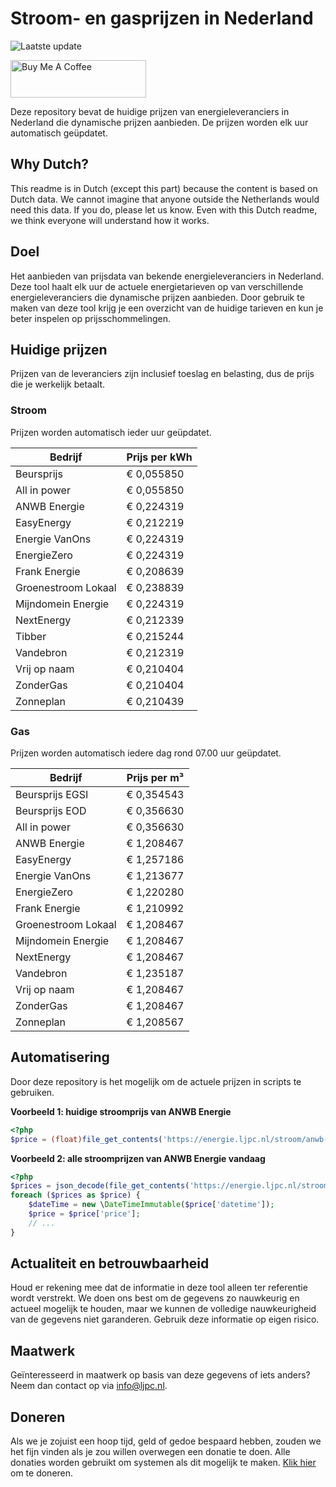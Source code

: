 # Stroom- en gasprijzen in Nederland

![Laatste update](https://img.shields.io/badge/laatste%20update-2025--04--05%2009%3A00%20CET-brightgreen)

<a href="https://www.buymeacoffee.com/Lars-" target="_blank"><img src="https://cdn.buymeacoffee.com/buttons/v2/default-orange.png" alt="Buy Me A Coffee" height="60" style="height: 60px !important;width: 217px !important;" ></a>

Deze repository bevat de huidige prijzen van energieleveranciers in Nederland die dynamische prijzen aanbieden. De prijzen worden elk uur automatisch geüpdatet.

## Why Dutch?

This readme is in Dutch (except this part) because the content is based on Dutch data. We cannot imagine that anyone outside the Netherlands would need this data. If you do, please let us know. Even with this Dutch readme, we think
everyone will understand how it works.

## Doel

Het aanbieden van prijsdata van bekende energieleveranciers in Nederland. Deze tool haalt elk uur de actuele energietarieven op van verschillende energieleveranciers die dynamische prijzen aanbieden. Door gebruik te maken van deze tool
krijg je een overzicht van de huidige tarieven en kun je beter inspelen op prijsschommelingen.

## Huidige prijzen

Prijzen van de leveranciers zijn inclusief toeslag en belasting, dus de prijs die je werkelijk betaalt.

### Stroom

Prijzen worden automatisch ieder uur geüpdatet.

 Bedrijf | Prijs per kWh 
---------|---------------
Beursprijs | € 0,055850
All in power | € 0,055850
ANWB Energie | € 0,224319
EasyEnergy | € 0,212219
Energie VanOns | € 0,224319
EnergieZero | € 0,224319
Frank Energie | € 0,208639
Groenestroom Lokaal | € 0,238839
Mijndomein Energie | € 0,224319
NextEnergy | € 0,212339
Tibber | € 0,215244
Vandebron | € 0,212319
Vrij op naam | € 0,210404
ZonderGas | € 0,210404
Zonneplan | € 0,210439


### Gas

Prijzen worden automatisch iedere dag rond 07.00 uur geüpdatet.

 Bedrijf | Prijs per m³ 
---------|--------------
Beursprijs EGSI | € 0,354543
Beursprijs EOD | € 0,356630
All in power | € 0,356630
ANWB Energie | € 1,208467
EasyEnergy | € 1,257186
Energie VanOns | € 1,213677
EnergieZero | € 1,220280
Frank Energie | € 1,210992
Groenestroom Lokaal | € 1,208467
Mijndomein Energie | € 1,208467
NextEnergy | € 1,208467
Vandebron | € 1,235187
Vrij op naam | € 1,208467
ZonderGas | € 1,208467
Zonneplan | € 1,208567


## Automatisering

Door deze repository is het mogelijk om de actuele prijzen in scripts te gebruiken.

**Voorbeeld 1: huidige stroomprijs van ANWB Energie**

```php
<?php
$price = (float)file_get_contents('https://energie.ljpc.nl/stroom/anwb-energie-nu.txt');

```

**Voorbeeld 2: alle stroomprijzen van ANWB Energie vandaag**

```php
<?php
$prices = json_decode(file_get_contents('https://energie.ljpc.nl/stroom/all-in-power-vandaag.json'),true);
foreach ($prices as $price) {
    $dateTime = new \DateTimeImmutable($price['datetime']);
    $price = $price['price'];
    // ...
}
```

## Actualiteit en betrouwbaarheid

Houd er rekening mee dat de informatie in deze tool alleen ter referentie wordt verstrekt. We doen ons best om de gegevens zo nauwkeurig en actueel mogelijk te houden, maar we kunnen de volledige nauwkeurigheid van de gegevens niet
garanderen. Gebruik deze informatie op eigen risico.

## Maatwerk

Geïnteresseerd in maatwerk op basis van deze gegevens of iets anders? Neem dan contact op
via [info@ljpc.nl](mailto:info@ljpc.nl?subject=Energie%20prijzen).

## Doneren

Als we je zojuist een hoop tijd, geld of gedoe bespaard hebben, zouden we het fijn vinden als je zou willen overwegen een
donatie te doen. Alle donaties worden gebruikt om systemen als dit mogelijk te
maken. [Klik hier](https://www.buymeacoffee.com/Lars-) om te doneren.
